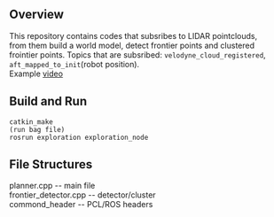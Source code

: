 ## Overview
This repository contains codes that subsribes to LIDAR pointclouds,  
 from them build a world model, detect frontier points and clustered  
 frointier points. Topics that are subsribed: `velodyne_cloud_registered`,  
 `aft_mapped_to_init`(robot position).  
 Example [video](https://www.youtube.com/watch?v=AmljFj6Loq0&fbclid=IwAR0LnJ0lbV-ZV7EVbq4Vx_MjzY3_magAM62Dfc9GdNHgn5H4PYt2AIs06ps)

## Build and Run
    catkin_make
    (run bag file)
    rosrun exploration exploration_node

## File Structures
  planner.cpp -- main file  
    frontier_detector.cpp -- detector/cluster  
       commond_header -- PCL/ROS headers  


